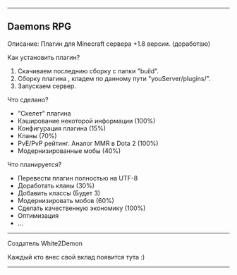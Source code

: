 -------------------------------
  Daemons RPG
-------------------------------

Описание:
 Плагин для Minecraft сервера +1.8 версии. (доработаю)
 
Как установить плагин?
  1. Скачиваем последнию сборку с папки "build".
  2. Сборку плагина , кладем по данному пути "youServer/plugins/".
  3. Запускаем сервер.
  
Что сделано?
  - "Скелет" плагина
  - Кэширование некоторой информации (100%)
  - Конфигурация плагина (15%)
  - Кланы (70%)
  - PvE/PvP рейтинг. Аналог MMR в Dota 2 (100%)
  - Модернизированные мобы (40%)

Что планируется?
  - Перевести плагин полностью на UTF-8
  - Доработать кланы (30%)
  - Добавить классы (Будет 3)
  - Модернизировать мобов (60%)
  - Сделать качественную экономику (100%)
  - Оптимизация
  - ...
------------------------------
Создатель White2Demon

Каждый кто внес свой вклад появится тута :)

------------------------------
